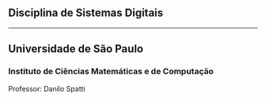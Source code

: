 ## Disciplina de Sistemas Digitais
---
## Universidade de São Paulo
### Instituto de Ciências Matemáticas e de Computação

Professor: Danilo Spatti
